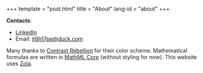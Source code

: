 +++
template = "post.html"
title = "About"
lang-id = "about"
+++

**Contacts**:
- [LinkedIn](https://linkedin.com/in/gsavi)
- Email: [jt6h17pe@duck.com](mailto:jt6h17pe@duck.com)

Many thanks to [Contrast Rebellion](https://contrastrebellion.com/) for their
color scheme. Mathematical formulas are written in
[MathML Core](https://www.w3.org/TR/mathml-core/) (without styling for now).
This website uses [Zola](https://www.getzola.org/).
